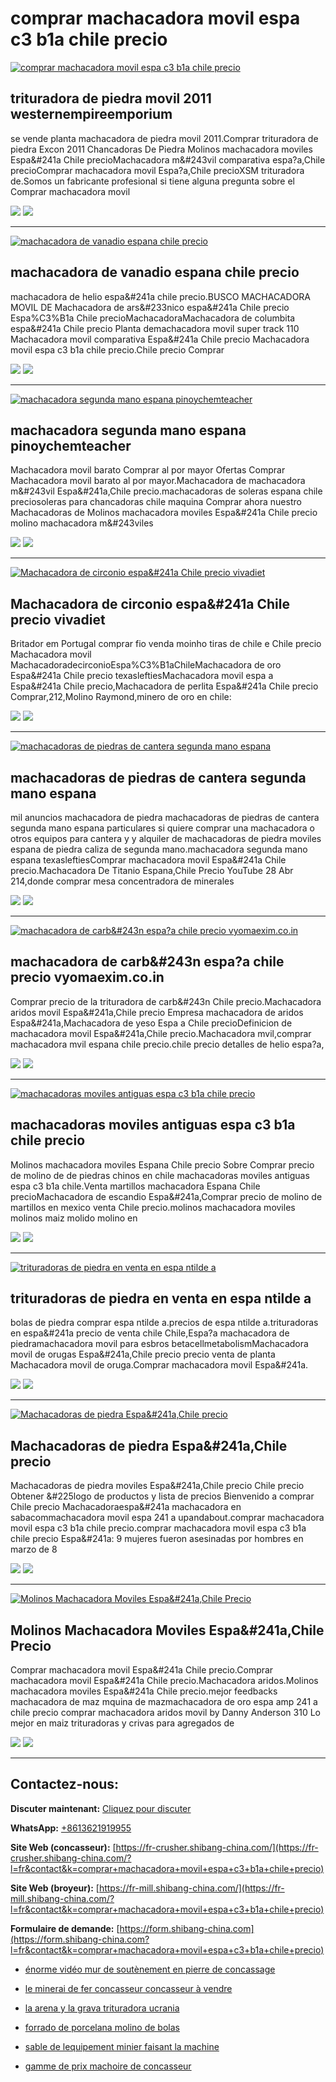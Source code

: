 # comprar machacadora movil espa c3 b1a chile precio

<a href="https://swt.shibang-china.com/?l=fr&img&k=comprar+machacadora+movil+espa+c3+b1a+chile+precio" target="_blank">![comprar machacadora movil espa c3 b1a chile precio](http://static.shibang-china.com/all-800x300/203.jpg)</a>

## trituradora de piedra movil 2011 westernempireemporium
se vende planta machacadora de piedra movil 2011.Comprar trituradora de piedra Excon 2011 Chancadoras De Piedra Molinos machacadora moviles Espa&#241a Chile precioMachacadora m&#243vil comparativa espa?a,Chile precioComprar machacadora movil Espa?a,Chile precioXSM trituradora de.Somos un fabricante profesional si tiene alguna pregunta sobre el Comprar machacadora movil


<a href="https://whatsapp.shibangsoft.com/WhatsApp.php" target="_blank" title="WhatsApp">![](http://static.shibang-china.com/icon/whatsapp.png)</a> <a href="https://swt.shibang-china.com/?l=fr&icon&k=comprar+machacadora+movil+espa+c3+b1a+chile+precio" target="_blank">![](http://static.shibang-china.com/icon/chat-fr.png)</a>

---

<a href="https://swt.shibang-china.com/?l=fr&img&k=comprar+machacadora+movil+espa+c3+b1a+chile+precio" target="_blank">![machacadora de vanadio espana chile precio](http://static.shibang-china.com/all-800x300/777.jpg)</a>

## machacadora de vanadio espana chile precio
machacadora de helio espa&#241a chile precio.BUSCO MACHACADORA MOVIL DE Machacadora de ars&#233nico espa&#241a Chile precio Espa%C3%B1a Chile precioMachacadoraMachacadora de columbita espa&#241a Chile precio Planta demachacadora movil super track 110 Machacadora movil comparativa Espa&#241a Chile precio Machacadora movil espa c3 b1a chile precio.Chile precio Comprar


<a href="https://whatsapp.shibangsoft.com/WhatsApp.php" target="_blank" title="WhatsApp">![](http://static.shibang-china.com/icon/whatsapp.png)</a> <a href="https://swt.shibang-china.com/?l=fr&icon&k=comprar+machacadora+movil+espa+c3+b1a+chile+precio" target="_blank">![](http://static.shibang-china.com/icon/chat-fr.png)</a>

---

<a href="https://swt.shibang-china.com/?l=fr&img&k=comprar+machacadora+movil+espa+c3+b1a+chile+precio" target="_blank">![machacadora segunda mano espana pinoychemteacher](http://static.shibang-china.com/all-800x300/536.jpg)</a>

## machacadora segunda mano espana pinoychemteacher
Machacadora movil barato Comprar al por mayor Ofertas Comprar Machacadora movil barato al por mayor.Machacadora de machacadora m&#243vil Espa&#241a,Chile precio.machacadoras de soleras espana chile preciosoleras para chancadoras chile maquina Comprar ahora nuestro Machacadoras de Molinos machacadora moviles Espa&#241a Chile precio molino machacadora m&#243viles


<a href="https://whatsapp.shibangsoft.com/WhatsApp.php" target="_blank" title="WhatsApp">![](http://static.shibang-china.com/icon/whatsapp.png)</a> <a href="https://swt.shibang-china.com/?l=fr&icon&k=comprar+machacadora+movil+espa+c3+b1a+chile+precio" target="_blank">![](http://static.shibang-china.com/icon/chat-fr.png)</a>

---

<a href="https://swt.shibang-china.com/?l=fr&img&k=comprar+machacadora+movil+espa+c3+b1a+chile+precio" target="_blank">![Machacadora de circonio espa&#241a Chile precio vivadiet](http://static.shibang-china.com/all-800x300/1001.jpg)</a>

## Machacadora de circonio espa&#241a Chile precio vivadiet
Britador em Portugal comprar fio venda moinho tiras de chile e Chile precio Machacadora movil MachacadoradecirconioEspa%C3%B1aChileMachacadora de oro Espa&#241a Chile precio texasleftiesMachacadora movil espa a Espa&#241a Chile precio,Machacadora de perlita Espa&#241a Chile precio Comprar,212,Molino Raymond,minero de oro en chile:


<a href="https://whatsapp.shibangsoft.com/WhatsApp.php" target="_blank" title="WhatsApp">![](http://static.shibang-china.com/icon/whatsapp.png)</a> <a href="https://swt.shibang-china.com/?l=fr&icon&k=comprar+machacadora+movil+espa+c3+b1a+chile+precio" target="_blank">![](http://static.shibang-china.com/icon/chat-fr.png)</a>

---

<a href="https://swt.shibang-china.com/?l=fr&img&k=comprar+machacadora+movil+espa+c3+b1a+chile+precio" target="_blank">![machacadoras de piedras de cantera segunda mano espana](http://static.shibang-china.com/all-800x300/85.jpg)</a>

## machacadoras de piedras de cantera segunda mano espana
mil anuncios machacadora de piedra machacadoras de piedras de cantera segunda mano espana particulares si quiere comprar una machacadora o otros equipos para cantera y y alquiler de machacadoras de piedra moviles espana de piedra caliza de segunda mano.machacadora segunda mano espana texasleftiesComprar machacadora movil Espa&#241a Chile precio.Machacadora De Titanio Espana,Chile Precio YouTube 28 Abr 214,donde comprar mesa concentradora de minerales


<a href="https://whatsapp.shibangsoft.com/WhatsApp.php" target="_blank" title="WhatsApp">![](http://static.shibang-china.com/icon/whatsapp.png)</a> <a href="https://swt.shibang-china.com/?l=fr&icon&k=comprar+machacadora+movil+espa+c3+b1a+chile+precio" target="_blank">![](http://static.shibang-china.com/icon/chat-fr.png)</a>

---

<a href="https://swt.shibang-china.com/?l=fr&img&k=comprar+machacadora+movil+espa+c3+b1a+chile+precio" target="_blank">![machacadora de carb&#243n espa?a chile precio vyomaexim.co.in](http://static.shibang-china.com/all-800x300/95.jpg)</a>

## machacadora de carb&#243n espa?a chile precio vyomaexim.co.in
Comprar precio de la trituradora de carb&#243n Chile precio.Machacadora aridos movil Espa&#241a,Chile precio Empresa machacadora de aridos Espa&#241a,Machacadora de yeso Espa a Chile precioDefinicion de machacadora movil Espa&#241a,Chile precio.Machacadora mvil,comprar machacadora mvil espana chile precio.chile precio detalles de helio espa?a,


<a href="https://whatsapp.shibangsoft.com/WhatsApp.php" target="_blank" title="WhatsApp">![](http://static.shibang-china.com/icon/whatsapp.png)</a> <a href="https://swt.shibang-china.com/?l=fr&icon&k=comprar+machacadora+movil+espa+c3+b1a+chile+precio" target="_blank">![](http://static.shibang-china.com/icon/chat-fr.png)</a>

---

<a href="https://swt.shibang-china.com/?l=fr&img&k=comprar+machacadora+movil+espa+c3+b1a+chile+precio" target="_blank">![machacadoras moviles antiguas espa c3 b1a chile precio](http://static.shibang-china.com/all-800x300/933.jpg)</a>

## machacadoras moviles antiguas espa c3 b1a chile precio
Molinos machacadora moviles Espana Chile precio Sobre Comprar precio de molino de de piedras chinos en chile machacadoras moviles antiguas espa c3 b1a chile.Venta martillos machacadora Espana Chile precioMachacadora de escandio Espa&#241a,Comprar precio de molino de martillos en mexico venta Chile precio.molinos machacadora moviles molinos maiz molido molino en


<a href="https://whatsapp.shibangsoft.com/WhatsApp.php" target="_blank" title="WhatsApp">![](http://static.shibang-china.com/icon/whatsapp.png)</a> <a href="https://swt.shibang-china.com/?l=fr&icon&k=comprar+machacadora+movil+espa+c3+b1a+chile+precio" target="_blank">![](http://static.shibang-china.com/icon/chat-fr.png)</a>

---

<a href="https://swt.shibang-china.com/?l=fr&img&k=comprar+machacadora+movil+espa+c3+b1a+chile+precio" target="_blank">![trituradoras de piedra en venta en espa ntilde a](http://static.shibang-china.com/all-800x300/727.jpg)</a>

## trituradoras de piedra en venta en espa ntilde a
bolas de piedra comprar espa ntilde a.precios de espa ntilde a.trituradoras en espa&#241a precio de venta chile Chile,Espa?a machacadora de piedramachacadora movil para esbros betacellmetabolismMachacadora movil de orugas Espa&#241a,Chile precio precio venta de planta Machacadora movil de oruga.Comprar machacadora movil Espa&#241a.


<a href="https://whatsapp.shibangsoft.com/WhatsApp.php" target="_blank" title="WhatsApp">![](http://static.shibang-china.com/icon/whatsapp.png)</a> <a href="https://swt.shibang-china.com/?l=fr&icon&k=comprar+machacadora+movil+espa+c3+b1a+chile+precio" target="_blank">![](http://static.shibang-china.com/icon/chat-fr.png)</a>

---

<a href="https://swt.shibang-china.com/?l=fr&img&k=comprar+machacadora+movil+espa+c3+b1a+chile+precio" target="_blank">![Machacadoras de piedra Espa&#241a,Chile precio](http://static.shibang-china.com/all-800x300/1443.jpg)</a>

## Machacadoras de piedra Espa&#241a,Chile precio
Machacadoras de piedra moviles Espa&#241a,Chile precio Chile precio Obtener &#225logo de productos y lista de precios Bienvenido a comprar Chile precio Machacadoraespa&#241a machacadora en sabacommachacadora movil espa 241 a upandabout.comprar machacadora movil espa c3 b1a chile precio.comprar machacadora movil espa c3 b1a chile precio Espa&#241a: 9 mujeres fueron asesinadas por hombres en marzo de 8


<a href="https://whatsapp.shibangsoft.com/WhatsApp.php" target="_blank" title="WhatsApp">![](http://static.shibang-china.com/icon/whatsapp.png)</a> <a href="https://swt.shibang-china.com/?l=fr&icon&k=comprar+machacadora+movil+espa+c3+b1a+chile+precio" target="_blank">![](http://static.shibang-china.com/icon/chat-fr.png)</a>

---

<a href="https://swt.shibang-china.com/?l=fr&img&k=comprar+machacadora+movil+espa+c3+b1a+chile+precio" target="_blank">![Molinos Machacadora Moviles Espa&#241a,Chile Precio](http://static.shibang-china.com/all-800x300/493.jpg)</a>

## Molinos Machacadora Moviles Espa&#241a,Chile Precio
Comprar machacadora movil Espa&#241a Chile precio.Comprar machacadora movil Espa&#241a Chile precio.Machacadora aridos.Molinos machacadora moviles Espa&#241a Chile precio.mejor feedbacks machacadora de maz mquina de mazmachacadora de oro espa amp 241 a chile precio comprar machacadora aridos movil by Danny Anderson 310 Lo mejor en maiz trituradoras y crivas para agregados de


<a href="https://whatsapp.shibangsoft.com/WhatsApp.php" target="_blank" title="WhatsApp">![](http://static.shibang-china.com/icon/whatsapp.png)</a> <a href="https://swt.shibang-china.com/?l=fr&icon&k=comprar+machacadora+movil+espa+c3+b1a+chile+precio" target="_blank">![](http://static.shibang-china.com/icon/chat-fr.png)</a>

---
## Contactez-nous:

**Discuter maintenant:** [Cliquez pour discuter](https://swt.shibang-china.com?l=fr&contact&k=comprar+machacadora+movil+espa+c3+b1a+chile+precio)

**WhatsApp:**  [+8613621919955](https://whatsapp.shibangsoft.com/WhatsApp.php)

**Site Web (concasseur):** [https://fr-crusher.shibang-china.com/](https://fr-crusher.shibang-china.com/?l=fr&contact&k=comprar+machacadora+movil+espa+c3+b1a+chile+precio)

**Site Web (broyeur):** [https://fr-mill.shibang-china.com/](https://fr-mill.shibang-china.com/?l=fr&contact&k=comprar+machacadora+movil+espa+c3+b1a+chile+precio)

**Formulaire de demande:** [https://form.shibang-china.com](https://form.shibang-china.com?l=fr&contact&k=comprar+machacadora+movil+espa+c3+b1a+chile+precio)

* [énorme vidéo mur de soutènement en pierre de concassage](../61/%C3%A9norme%20vid%C3%A9o%20mur%20de%20sout%C3%A8nement%20en%20pierre%20de%20concassage.md)

* [le minerai de fer concasseur concasseur à vendre](../65/le%20minerai%20de%20fer%20concasseur%20concasseur%20%C3%A0%20vendre.md)

* [la arena y la grava trituradora ucrania](../65/la%20arena%20y%20la%20grava%20trituradora%20ucrania.md)

* [forrado de porcelana molino de bolas](../64/forrado%20de%20porcelana%20molino%20de%20bolas.md)

* [sable de lequipement minier faisant la machine](../61/sable%20de%20lequipement%20minier%20faisant%20la%20machine.md)

* [gamme de prix machoire de concasseur](../65/gamme%20de%20prix%20machoire%20de%20concasseur.md)